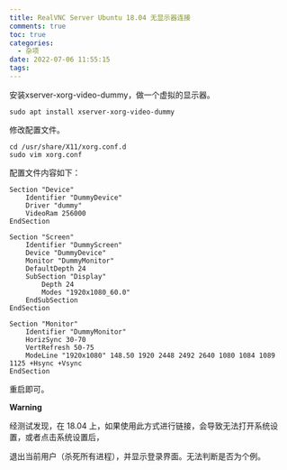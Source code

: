 ```yaml
---
title: RealVNC Server Ubuntu 18.04 无显示器连接
comments: true
toc: true
categories:
  - 杂项
date: 2022-07-06 11:55:15
tags:
---
```


  安装xserver-xorg-video-dummy，做一个虚拟的显示器。

```shell
sudo apt install xserver-xorg-video-dummy
```

  修改配置文件。

```shell
cd /usr/share/X11/xorg.conf.d
sudo vim xorg.conf
```

配置文件内容如下：
```shell
Section "Device"
    Identifier "DummyDevice"
    Driver "dummy"
    VideoRam 256000
EndSection
 
Section "Screen"
    Identifier "DummyScreen"
    Device "DummyDevice"
    Monitor "DummyMonitor"
    DefaultDepth 24
    SubSection "Display"
        Depth 24
        Modes "1920x1080_60.0"
    EndSubSection
EndSection
 
Section "Monitor"
    Identifier "DummyMonitor"
    HorizSync 30-70
    VertRefresh 50-75
    ModeLine "1920x1080" 148.50 1920 2448 2492 2640 1080 1084 1089 1125 +Hsync +Vsync
EndSection
```
重启即可。

**Warning**  

经测试发现，在 18.04 上，如果使用此方式进行链接，会导致无法打开系统设置，或者点击系统设置后，

退出当前用户（杀死所有进程），并显示登录界面。无法判断是否为个例。